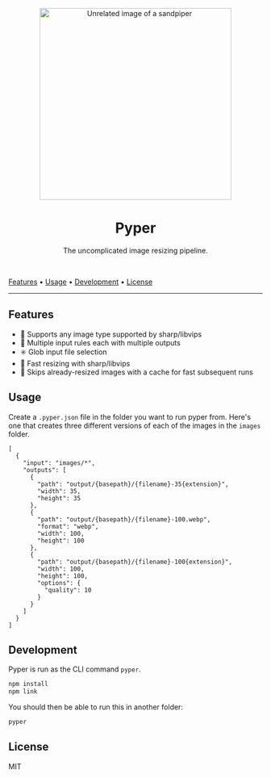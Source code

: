 <p align="center"><img src="https://raw.githubusercontent.com/rphillips-nz/exif-reader/main/sandpiper.svg" alt="Unrelated image of a sandpiper" width="380"></p>
<h1 align="center">Pyper</h1>
<p align="center">The uncomplicated image resizing pipeline.</p>

&nbsp;

[Features](#features)
&bull;
[Usage](#usage)
&bull;
[Development](#development)
&bull;
[License](#license)

---

## Features

- 📄 Supports any image type supported by sharp/libvips
- 📏 Multiple input rules each with multiple outputs
- ✳️ Glob input file selection
- 🚀 Fast resizing with sharp/libvips
- 👀 Skips already-resized images with a cache for fast subsequent runs

## Usage

Create a `.pyper.json` file in the folder you want to run pyper from.
Here's one that creates three different versions of each of the images in the `images` folder.

```
[
  {
    "input": "images/*",
    "outputs": [
      {
        "path": "output/{basepath}/{filename}-35{extension}",
        "width": 35,
        "height": 35
      },
      {
        "path": "output/{basepath}/{filename}-100.webp",
        "format": "webp",
        "width": 100,
        "height": 100
      },
      {
        "path": "output/{basepath}/{filename}-100{extension}",
        "width": 100,
        "height": 100,
        "options": {
          "quality": 10
        }
      }
    ]
  }
]
```

## Development

Pyper is run as the CLI command `pyper`.

```sh
npm install
npm link
```

You should then be able to run this in another folder:

```sh
pyper
```

## License

MIT
